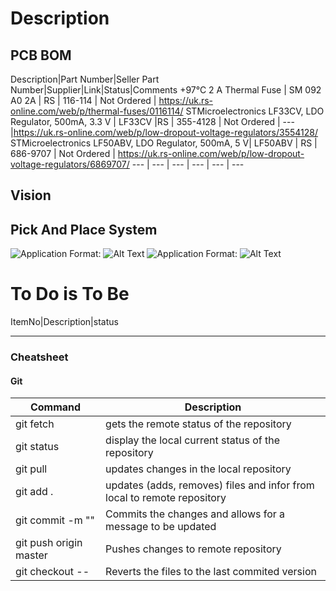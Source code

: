 
# Description



## PCB BOM
Description|Part Number|Seller Part Number|Supplier|Link|Status|Comments
+97°C 2 A Thermal Fuse |  SM 092 A0 2A | RS | 116-114 | Not Ordered | https://uk.rs-online.com/web/p/thermal-fuses/0116114/
STMicroelectronics LF33CV, LDO Regulator, 500mA, 3.3 V | LF33CV  |RS | 355-4128  |  Not Ordered | ---|https://uk.rs-online.com/web/p/low-dropout-voltage-regulators/3554128/
STMicroelectronics LF50ABV, LDO Regulator, 500mA, 5 V| LF50ABV | RS | 686-9707 | Not Ordered | https://uk.rs-online.com/web/p/low-dropout-voltage-regulators/6869707/
--- | --- | --- | --- | --- | ---

## Vision

## Pick And Place System


![Application](/Screengrabs/Application2.PNG)
Format: ![Alt Text](url)
![Application](/Screengrabs/Application.PNG)
Format: ![Alt Text](url)



# To Do is To Be 

	
ItemNo|Description|status


---

### Cheatsheet
#### Git

Command | Description
--- | --- 
git fetch | gets the remote status of the repository
git status | display the local current status of the repository
git pull | updates changes in the local repository
git add . | updates (adds, removes) files and infor from local to remote repository
git commit -m "" | Commits the changes and allows for a message to be updated
git push origin master| Pushes changes to remote repository
git checkout --| Reverts the files to the last commited version

